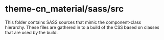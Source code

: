# theme-cn_material/sass/src

This folder contains SASS sources that mimic the component-class hierarchy. These files
are gathered in to a build of the CSS based on classes that are used by the build.
